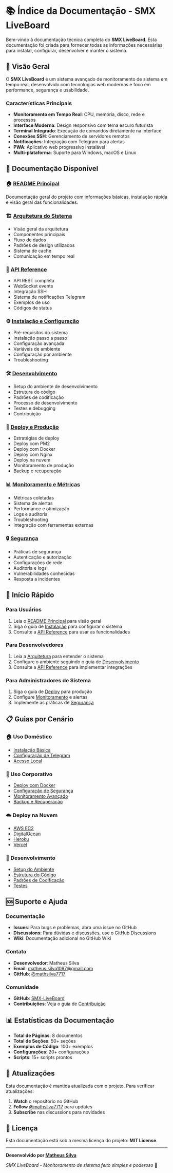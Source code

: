 # 📚 Índice da Documentação - SMX LiveBoard

Bem-vindo à documentação técnica completa do **SMX LiveBoard**. Esta documentação foi criada para fornecer todas as informações necessárias para instalar, configurar, desenvolver e manter o sistema.

## 🎯 Visão Geral

O **SMX LiveBoard** é um sistema avançado de monitoramento de sistema em tempo real, desenvolvido com tecnologias web modernas e foco em performance, segurança e usabilidade.

### Características Principais
- **Monitoramento em Tempo Real**: CPU, memória, disco, rede e processos
- **Interface Moderna**: Design responsivo com tema escuro futurista
- **Terminal Integrado**: Execução de comandos diretamente na interface
- **Conexões SSH**: Gerenciamento de servidores remotos
- **Notificações**: Integração com Telegram para alertas
- **PWA**: Aplicativo web progressivo instalável
- **Multi-plataforma**: Suporte para Windows, macOS e Linux

## 📖 Documentação Disponível

### 🏠 [README Principal](../README.md)
Documentação geral do projeto com informações básicas, instalação rápida e visão geral das funcionalidades.

### 🏗️ [Arquitetura do Sistema](./architecture.md)
- Visão geral da arquitetura
- Componentes principais
- Fluxo de dados
- Padrões de design utilizados
- Sistema de cache
- Comunicação em tempo real

### 🔌 [API Reference](./api-reference.md)
- API REST completa
- WebSocket events
- Integração SSH
- Sistema de notificações Telegram
- Exemplos de uso
- Códigos de status

### ⚙️ [Instalação e Configuração](./installation.md)
- Pré-requisitos do sistema
- Instalação passo a passo
- Configuração avançada
- Variáveis de ambiente
- Configuração por ambiente
- Troubleshooting

### 🛠️ [Desenvolvimento](./development.md)
- Setup do ambiente de desenvolvimento
- Estrutura do código
- Padrões de codificação
- Processo de desenvolvimento
- Testes e debugging
- Contribuição

### 🚀 [Deploy e Produção](./deployment.md)
- Estratégias de deploy
- Deploy com PM2
- Deploy com Docker
- Deploy com Nginx
- Deploy na nuvem
- Monitoramento de produção
- Backup e recuperação

### 📊 [Monitoramento e Métricas](./monitoring.md)
- Métricas coletadas
- Sistema de alertas
- Performance e otimização
- Logs e auditoria
- Troubleshooting
- Integração com ferramentas externas

### 🔒 [Segurança](./security.md)
- Práticas de segurança
- Autenticação e autorização
- Configurações de rede
- Auditoria e logs
- Vulnerabilidades conhecidas
- Resposta a incidentes

## 🚀 Início Rápido

### Para Usuários
1. Leia o [README Principal](../README.md) para visão geral
2. Siga o guia de [Instalação](./installation.md) para configurar o sistema
3. Consulte a [API Reference](./api-reference.md) para usar as funcionalidades

### Para Desenvolvedores
1. Leia a [Arquitetura](./architecture.md) para entender o sistema
2. Configure o ambiente seguindo o guia de [Desenvolvimento](./development.md)
3. Consulte a [API Reference](./api-reference.md) para implementar integrações

### Para Administradores de Sistema
1. Siga o guia de [Deploy](./deployment.md) para produção
2. Configure [Monitoramento](./monitoring.md) e alertas
3. Implemente as práticas de [Segurança](./security.md)

## 📋 Guias por Cenário

### 🏠 Uso Doméstico
- [Instalação Básica](./installation.md#instalação-básica)
- [Configuração de Telegram](./installation.md#1-telegram-bot)
- [Acesso Local](./deployment.md#deploy-manual)

### 🏢 Uso Corporativo
- [Deploy com Docker](./deployment.md#deploy-com-docker)
- [Configuração de Segurança](./security.md)
- [Monitoramento Avançado](./monitoring.md)
- [Backup e Recuperação](./deployment.md#backup-e-recuperação)

### ☁️ Deploy na Nuvem
- [AWS EC2](./deployment.md#aws-ec2)
- [DigitalOcean](./deployment.md#digitalocean)
- [Heroku](./deployment.md#heroku)
- [Vercel](./deployment.md#vercel)

### 🔧 Desenvolvimento
- [Setup do Ambiente](./development.md#setup-do-ambiente)
- [Estrutura do Código](./development.md#estrutura-do-código)
- [Padrões de Codificação](./development.md#padrões-de-codificação)
- [Testes](./development.md#testes)

## 🆘 Suporte e Ajuda

### Documentação
- **Issues**: Para bugs e problemas, abra uma issue no GitHub
- **Discussions**: Para dúvidas e discussões, use o GitHub Discussions
- **Wiki**: Documentação adicional no GitHub Wiki

### Contato
- **Desenvolvedor**: Matheus Silva
- **Email**: [matheus.silva1097@gmail.com](mailto:matheus.silva1097@gmail.com)
- **GitHub**: [@mathsilva7717](https://github.com/mathsilva7717)

### Comunidade
- **GitHub**: [SMX-LiveBoard](https://github.com/mathsilva7717/SMX-LiveBoard)
- **Contribuições**: Veja o guia de [Contribuição](./development.md#contribuição)

## 📊 Estatísticas da Documentação

- **Total de Páginas**: 8 documentos
- **Total de Seções**: 50+ seções
- **Exemplos de Código**: 100+ exemplos
- **Configurações**: 20+ configurações
- **Scripts**: 15+ scripts prontos

## 🔄 Atualizações

Esta documentação é mantida atualizada com o projeto. Para verificar atualizações:

1. **Watch** o repositório no GitHub
2. **Follow** [@mathsilva7717](https://github.com/mathsilva7717) para updates
3. **Subscribe** nas discussions para novidades

## 📄 Licença

Esta documentação está sob a mesma licença do projeto: **MIT License**.

---

**Desenvolvido por [Matheus Silva](https://github.com/mathsilva7717)**

*SMX LiveBoard - Monitoramento de sistema feito simples e poderoso* 🚀
